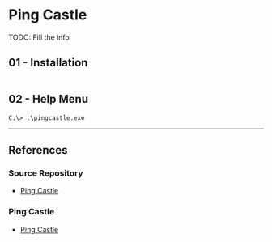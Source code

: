 # Ping Castle

TODO: Fill the info

## 01 - Installation

```

```

## 02 - Help Menu

```
C:\> .\pingcastle.exe
```

---
## References

### Source Repository

- [Ping Castle](https://github.com/vletoux/pingcastle)

### Ping Castle

- [Ping Castle](https://www.pingcastle.com)